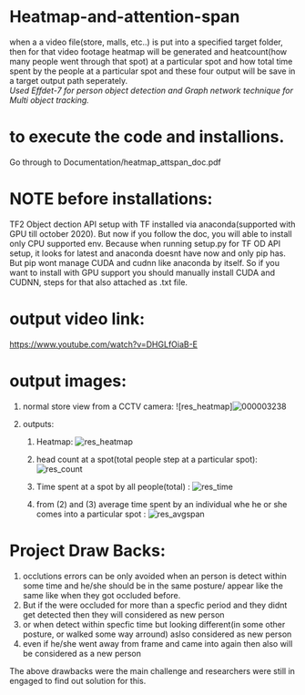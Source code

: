 # Heatmap-and-attention-span
when a a video file(store, malls, etc..) is put into a specified target folder, then for that video footage heatmap will be generated and heatcount(how many people went through that spot) at a particular spot and how total time spent by the people at a particular spot and these four output will be save in a target output path seperately.    
 *Used Effdet-7 for person object detection and Graph network technique for Multi object tracking.*

# to execute the code and installions.
   Go through to Documentation/heatmap_attspan_doc.pdf                                                                                                           
# NOTE before installations:
   TF2 Object dection API setup with TF installed via anaconda(supported with GPU till october 2020). But now if you follow the doc, you will able to install only CPU supported env. Because when running setup.py for TF OD API setup, it looks for latest and anaconda doesnt have now and only pip has. But pip wont manage CUDA and cudnn like anaconda by itself. So if you want to install with GPU support you should manually install CUDA and CUDNN, steps for that also attached as .txt file.

# output  video link:  
https://www.youtube.com/watch?v=DHGLfOiaB-E

# output images:
1) normal store view from a CCTV camera:
![res_heatmap]![000003238](https://user-images.githubusercontent.com/28312002/118289781-515c7b00-b4f3-11eb-9f90-9ed814bd9d4d.jpg)

2) outputs:
    1) Heatmap:
        ![res_heatmap](https://user-images.githubusercontent.com/28312002/118290012-92548f80-b4f3-11eb-8144-652c538c7f0a.png)
    2) head count at a spot(total people step at a particular spot):
        ![res_count](https://user-images.githubusercontent.com/28312002/118290137-b7e19900-b4f3-11eb-83c4-2e74f83b8d39.png)

    3) Time spent at a spot by all people(total)  :
        ![res_time](https://user-images.githubusercontent.com/28312002/118290404-0858f680-b4f4-11eb-9c72-993880bc519a.png)

    4) from (2) and (3) average time spent by an individual whe he or she comes into a particular spot   :
        ![res_avgspan](https://user-images.githubusercontent.com/28312002/118290429-0f800480-b4f4-11eb-8955-747b79fa0cc8.png)

# Project Draw Backs:
  1) occlutions errors can be only avoided when an person is detect within some time and he/she should be in the same posture/ appear like the same like when they got occluded before.
  2) But if the were occluded for more than a specfic period and they didnt get detected then they will considered as new person
  3) or when detect within specfic time but looking different(in some other posture, or walked some way arround) aslso considered as new person
  4) even if he/she went away from frame and came into again then also will be considered as a new person

  The above drawbacks were the main challenge and researchers were still in engaged to find out solution for this.

